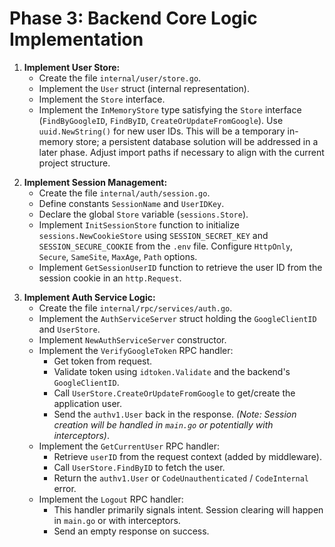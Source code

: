 # Phase 3: Backend Core Logic Implementation

1. **Implement User Store:**
    * Create the file `internal/user/store.go`.
    * Implement the `User` struct (internal representation).
    * Implement the `Store` interface.
    * Implement the `InMemoryStore` type satisfying the `Store` interface (`FindByGoogleID`, `FindByID`, `CreateOrUpdateFromGoogle`). Use `uuid.NewString()` for new user IDs. This will be a temporary in-memory store; a persistent database solution will be addressed in a later phase. Adjust import paths if necessary to align with the current project structure.
<!-- STOP: Please review and approve before proceeding to the next step. -->

2. **Implement Session Management:**
    * Create the file `internal/auth/session.go`.
    * Define constants `SessionName` and `UserIDKey`.
    * Declare the global `Store` variable (`sessions.Store`).
    * Implement `InitSessionStore` function to initialize `sessions.NewCookieStore` using `SESSION_SECRET_KEY` and `SESSION_SECURE_COOKIE` from the `.env` file. Configure `HttpOnly`, `Secure`, `SameSite`, `MaxAge`, `Path` options.
    * Implement `GetSessionUserID` function to retrieve the user ID from the session cookie in an `http.Request`.
<!-- STOP: Please review and approve before proceeding to the next step. -->

3. **Implement Auth Service Logic:**
    * Create the file `internal/rpc/services/auth.go`.
    * Implement the `AuthServiceServer` struct holding the `GoogleClientID` and `UserStore`.
    * Implement `NewAuthServiceServer` constructor.
    * Implement the `VerifyGoogleToken` RPC handler:
        * Get token from request.
        * Validate token using `idtoken.Validate` and the backend's `GoogleClientID`.
        * Call `UserStore.CreateOrUpdateFromGoogle` to get/create the application user.
        * Send the `authv1.User` back in the response. *(Note: Session creation will be handled in `main.go` or potentially with interceptors)*.
    * Implement the `GetCurrentUser` RPC handler:
        * Retrieve `userID` from the request context (added by middleware).
        * Call `UserStore.FindByID` to fetch the user.
        * Return the `authv1.User` or `CodeUnauthenticated` / `CodeInternal` error.
    * Implement the `Logout` RPC handler:
        * This handler primarily signals intent. Session clearing will happen in `main.go` or with interceptors.
        * Send an empty response on success.
<!-- STOP: Please review and approve before proceeding to the next step. -->
